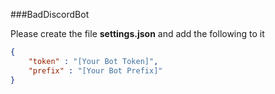 ###BadDiscordBot

Please create the file **settings.json** and add the following to it
```json
{
    "token" : "[Your Bot Token]",
    "prefix" : "[Your Bot Prefix]" 
}
